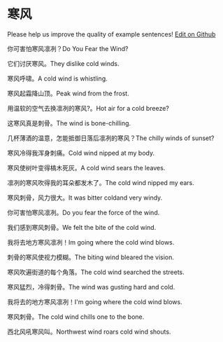 # 寒风

Please help us improve the quality of example sentences! [Edit on Github](https://github.com/jiyushe/jiyu-example-sentence-source/blob/main/chinese/hanfeng.md)

<p><span class="chinese">你可害怕寒风凛冽？</span><span class="english">Do You Fear the Wind?</span></p>

<p><span class="chinese">它们讨厌寒风。</span><span class="english">They dislike cold winds.</span></p>

<p><span class="chinese">寒风呼啸。</span><span class="english">A cold wind is whistling.</span></p>

<p><span class="chinese">寒风起霜降山顶。</span><span class="english">Peak wind from the frost.</span></p>

<p><span class="chinese">用温软的空气去换凛冽的寒风?。</span><span class="english">Hot air for a cold breeze?</span></p>

<p><span class="chinese">这寒风真是刺骨。</span><span class="english">The wind is bone-chilling.</span></p>

<p><span class="chinese">几杯薄酒的温意，怎能抵御日落后凛冽的寒风？</span><span class="english">The chilly winds of sunset?</span></p>

<p><span class="chinese">寒风冷得我浑身刺痛。</span><span class="english">Cold wind nipped at my body.</span></p>

<p><span class="chinese">寒风使树叶变得槁木死灰。</span><span class="english">A cold wind sears the leaves.</span></p>

<p><span class="chinese">凛冽的寒风吹得我的耳朵都发木了。</span><span class="english">The cold wind nipped my ears.</span></p>

<p><span class="chinese">寒风刺骨，风力很大。</span><span class="english">It was bitter coldand very windy.</span></p>

<p><span class="chinese">你可害怕寒风凛冽。</span><span class="english">Do you fear the force of the wind.</span></p>

<p><span class="chinese">我们感到寒风刺骨。</span><span class="english">We felt the bite of the cold wind.</span></p>

<p><span class="chinese">我将去地方寒风凛冽！</span><span class="english">Im going where the cold wind blows.</span></p>

<p><span class="chinese">刺骨的寒风使视力模糊。</span><span class="english">The biting wind bleared the vision.</span></p>

<p><span class="chinese">寒风吹遍街道的每个角落。</span><span class="english">The cold wind searched the streets.</span></p>

<p><span class="chinese">寒风猛烈，冷得刺骨。</span><span class="english">The wind was gusting hard and cold.</span></p>

<p><span class="chinese">我将去的地方寒风凛冽！</span><span class="english">I'm going where the cold wind blows.</span></p>

<p><span class="chinese">寒风刺骨。</span><span class="english">The cold wind chills one to the bone.</span></p>

<p><span class="chinese">西北风吼寒风叫。</span><span class="english">Northwest wind roars cold wind shouts.</span></p>

